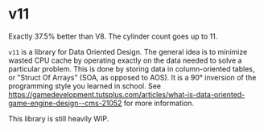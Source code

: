 # v11
Exactly 37.5% better than V8. The cylinder count goes up to 11.

`v11` is a library for Data Oriented Design.
The general idea is to minimize wasted CPU cache by operating exactly on the data needed to solve a particular problem.
This is done by storing data in column-oriented tables, or "Struct Of Arrays" (SOA, as opposed to AOS).
It is a 90° inversion of the programming style you learned in school.
See https://gamedevelopment.tutsplus.com/articles/what-is-data-oriented-game-engine-design--cms-21052 for more information.

This library is still heavily WIP.
